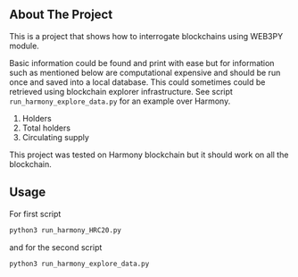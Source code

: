 <!-- ABOUT THE PROJECT -->
## About The Project

This is a project that shows how to interrogate blockchains using WEB3PY module.

Basic information could be found and print with ease but for information such as mentioned below are computational expensive and should be run once and saved into a local database. This could sometimes could be retrieved using blockchain explorer infrastructure. See script ``` run_harmony_explore_data.py ``` for an example over Harmony.
1. Holders 
2. Total holders
3. Circulating supply 


This project was tested on Harmony blockchain but it should work on all the blockchain.


<!-- USAGE EXAMPLES -->
## Usage
For first script
```sh
python3 run_harmony_HRC20.py
```
and for the second script

```sh
python3 run_harmony_explore_data.py
```